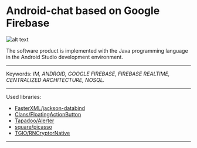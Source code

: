 # Android-chat based on Google Firebase
![alt text][logo]

The software product is implemented with the Java programming language in the Android Studio development environment.
***
Keywords: _IM, ANDROID, GOOGLE FIREBASE, FIREBASE REALTIME, CENTRALIZED ARCHITECTURE, NOSQL._
***
Used libraries:
* [FasterXML/jackson-databind](https://github.com/FasterXML/jackson-databind)
* [Clans/FloatingActionButton](https://www.google.com)
* [Tapadoo/Alerter](https://github.com/Tapadoo/Alerter)
* [square/picasso](https://github.com/square/picasso)
* [TGIO/RNCryptorNative](https://github.com/TGIO/RNCryptorNative)
***

[logo]: https://raw.githubusercontent.com/lmmamercy/balancechat/master/app/src/main/res/mipmap-xxhdpi/ic_launcher_round.png "balance_logo" 
